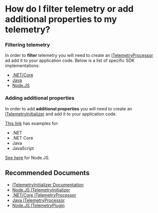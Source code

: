 <properties 
    pageTitle="How do I filter telemetry or add additional properties to my telemetry?"
    description="Getting started doc on how to filter telemetry"
    infoBubbleText="Here is a set of links and concepts to help with this topic."
    service="microsoft.insights"
    resource="components"
    authors="debugthings"
    ms.author="jamdavi"
    articleId="insights_filtertelemetry"
    diagnosticScenario="ApplicationInsightsFilterTelemetry"
    displayOrder="1123"
    selfHelpType="generic"
    cloudEnvironments="public, Fairfax, usnat, ussec"
    productPesIds="15693" 
    supportTopicIds="32632989,32729609"
 	ownershipId="AzureMonitoring_ApplicationInsights"
/>
# How do I filter telemetry or add additional properties to my telemetry?

### **Filtering telemetry**

In order to **filter** telemetry you will need to create an [ITelemetryProcessor](https://docs.microsoft.com/azure/azure-monitor/app/api-filtering-sampling#filtering-itelemetryprocessor) ad add it to your application code. Below is a list of specific SDK implementations:

* [.NET/Core](https://docs.microsoft.com/azure/azure-monitor/app/api-filtering-sampling#example-filters)
* [Java](https://docs.microsoft.com/azure/azure-monitor/app/java-filter-telemetry)
* [Node.JS](https://github.com/Microsoft/ApplicationInsights-JS#build-a-new-extension-for-the-sdk)

### **Adding additional properties**

In order to add **additional properties** you will need to create an [ITelemetryInitializer](https://docs.microsoft.com/azure/azure-monitor/app/api-filtering-sampling#add-properties-itelemetryinitializer) and add it to your application code.<br>

[This link](https://docs.microsoft.com/azure/azure-monitor/app/api-filtering-sampling#add-properties-itelemetryinitializer) has examples for:<br>

* .NET
* .NET Core
* Java
* JavaScript

[See here](https://github.com/Microsoft/ApplicationInsights-JS#telemetry-initializers) for Node.JS.


## **Recommended Documents**

* [ITelemetryInitializer Documentation](https://docs.microsoft.com/azure/azure-monitor/app/api-filtering-sampling#add-properties-itelemetryinitializer)<br>
* [Node.JS ITelemetryInitializer](https://github.com/Microsoft/ApplicationInsights-JS#telemetry-initializers)<br>
* [.NET/Core ITelemetryProcessor](https://docs.microsoft.com/azure/azure-monitor/app/api-filtering-sampling#example-filters)<br>
* [Java ITelemetryProcessor](https://docs.microsoft.com/azure/azure-monitor/app/java-filter-telemetry)<br>
* [Node.JS ITelemetryPlugin](https://github.com/Microsoft/ApplicationInsights-JS#build-a-new-extension-for-the-sdk)<br>
